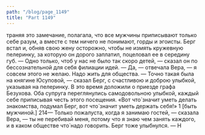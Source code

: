 ```yaml
---
path: "/blog/page_1149"
title: "Part 1149"
---
```


траняя это замечание, полагала, что все мужчины приписывают только себе разум, а вместе с тем ничего не понимают, горды и эгоисты.
Берг встал и, обняв свою жену осторожно, чтобы не измять кружевную пелеринку, за которую он дорого заплатил, поцеловал ее в середину губ.
— Одно только, чтоб у нас не было так скоро детей, — сказал он по бессознательной для себя филиации идей.
— Да, — отвечала Вера, — я совсем этого не желаю. Надо жить для общества.
— Точно такая была на княгине Юсуповой, — сказал Берг, с счастливою и доброю улыбкой, указывая на пелеринку.
В это время доложили о приезде графа Безухова. Оба супруга переглянулись самодовольною улыбкой, каждый себе приписывая честь этого посещения.
«Вот что́ значит уметь делать знакомства, подумал Берг, вот что́ значит уметь держать себя!»
1 [быть мужчиной.]
214— Только пожалуста, когда я занимаю гостей, — сказала Вера, — ты не перебивай меня, потому что я знаю чем занять каждого, и в каком обществе что́ надо говорить.
Берг тоже улыбнулся.
— Н
